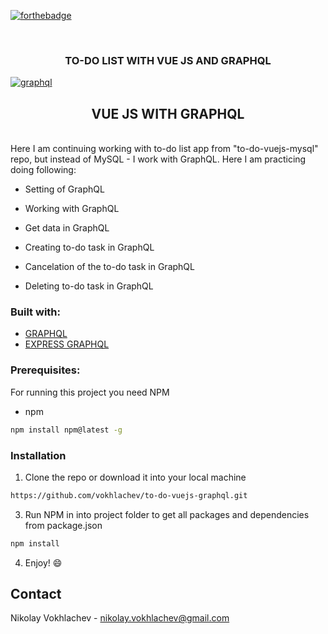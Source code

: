 
[![forthebadge](https://forthebadge.com/images/badges/uses-js.svg)](https://en.wikipedia.org/wiki/JavaScript)

<br />
<p align="center">

  <h3 align="center"> TO-DO LIST WITH VUE JS AND GRAPHQL </h3>
  
 <a href="https://ibb.co/Qc3LBQt"><img src="https://i.ibb.co/Ct3gd8D/graphql.png" alt="graphql" border="0"></a>
  <br />
 </p>

<h2 align="center">VUE JS WITH GRAPHQL</h2>
<br />
Here I am continuing working with to-do list app from "to-do-vuejs-mysql" repo, but instead of MySQL - I work with GraphQL. Here I am practicing doing following:

* Setting of GraphQL

* Working with GraphQL

* Get data in GraphQL

* Creating to-do task in GraphQL

* Cancelation of the to-do task in GraphQL

* Deleting to-do task in GraphQL

### Built with:
* [GRAPHQL](https://graphql.org/)
* [EXPRESS GRAPHQL](https://www.npmjs.com/package/express-graphql)

### Prerequisites:

For running this project you need NPM

* npm
```sh
npm install npm@latest -g
```

### Installation

1. Clone the repo or download it into your local machine
```sh
https://github.com/vokhlachev/to-do-vuejs-graphql.git
```
3. Run NPM in into project folder to get all packages and dependencies from package.json
```sh
npm install 
```
4. Enjoy! :smile:

## Contact

Nikolay Vokhlachev - nikolay.vokhlachev@gmail.com
